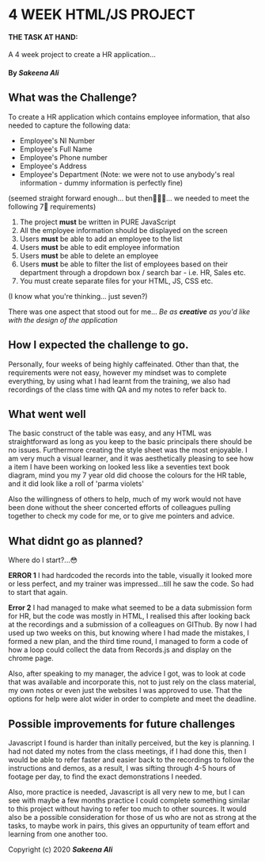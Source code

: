 # 4 WEEK HTML/JS PROJECT

#### THE TASK AT HAND:
A 4 week project to create a HR application...

#### By _**Sakeena Ali**_

## What was the Challenge?
To create a HR application which contains employee information, that also needed to capture the following data:

- Employee's NI Number
- Employee's Full Name
- Employee's Phone number
- Employee's Address
- Employee's Department
 (Note: we were not to use anybody's real information - dummy information is perfectly fine)
 
 (seemed straight forward enough... but then🥁🥁🥁... we needed to meet the following 7👀 requirements)
 
1. The project **must** be written in PURE JavaScript 
2. All the employee information should be displayed on the screen
3. Users **must** be able to add an employee to the list 
4. Users **must** be able to edit employee information 
5. Users **must** be able to delete an employee 
6. Users **must** be able to filter the list of employees based on their department through a dropdown box / search bar - i.e. HR, Sales etc. 
7. You must create separate files for your HTML, JS, CSS etc.

(I know what you're thinking... just seven?)

There was one aspect that stood out for me... *Be as **creative** as you'd like with the design of the application*

## How I expected the challenge to go.
Personally, four weeks of being highly caffeinated. Other than that, the requirements were not easy, however my mindset was to complete everything, by using what I had learnt from the training, we also had recordings of the class time with QA and my notes to refer back to. 

## What went well

The basic construct of the table was easy, and any HTML was straightforward as long as you keep to the basic principals there should be no issues. Furthermore creating the style sheet was the most enjoyable. I am very much a visual learner, and it was aesthetically pleasing to see how a item I have been working on looked less like a seventies text book diagram, mind you my 7 year old did choose the colours for the HR table, and it did look like a roll of 'parma violets'

Also the willingness of others to help, much of my work would not have been done without the sheer concerted efforts of colleagues pulling together to check my code for me, or to give me pointers and advice. 


## What didnt go as planned?

Where do I start?...😳

**ERROR 1** I had hardcoded the records into the table, visually it looked more or less perfect, and my trainer was impressed...till he saw the code. So had to start that again.

**Error 2** I had managed to make what seemed to be a data submission form for HR, but the code was mostly in HTML, I realised this after looking back at the recordings and a submission of a colleagues on GIThub. 
By now I had used up two weeks on this, but knowing where I had made the mistakes, I formed a new plan, and the third time round, I managed to form a code of how a loop could collect the data from Records.js and display on the chrome page. 

Also, after speaking to my manager, the advice I got, was to look at code that was available and incorporate this, not to just rely on the class material, my own notes or even just the websites I was approved to use. That the options for help were alot wider in order to complete and meet the deadline. 

## Possible improvements for future challenges

Javascript I found is harder than initally perceived, but the key is planning. I had not dated my notes from the class meetings, if I had done this, then I would be able to refer faster and easier back to the recordings to follow the instructions and demos, as a result, I was sifting through 4-5 hours of footage per day, to find the exact demonstrations I needed.

Also, more practice is needed, Javascript is all very new to me, but I can see with maybe a few months practice I could complete something similar to this project without having to refer too much to other sources. It would also be a possible consideration for those of us who are not as strong at the tasks, to maybe work in pairs, this gives an oppurtunity of team effort and learning from one another too. 


Copyright (c) 2020 **_Sakeena Ali_**

